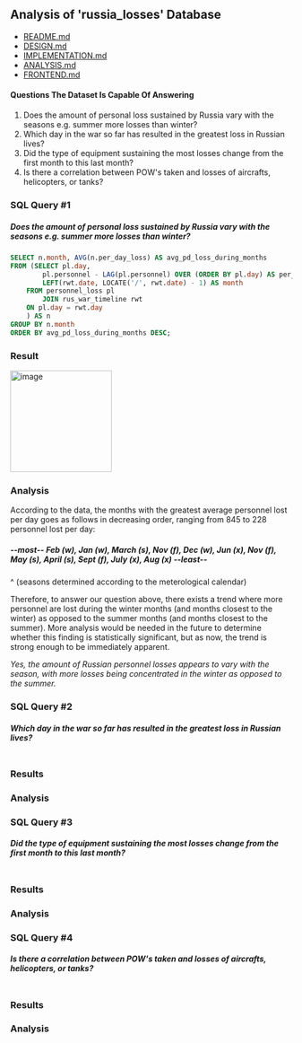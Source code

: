 ## Analysis of 'russia_losses' Database
- [README.md](README.md)
- [DESIGN.md](DESIGN.md)
- [IMPLEMENTATION.md](IMPLEMENTATION.md)
- [ANALYSIS.md](ANALYSIS.md)
- [FRONTEND.md](FRONTEND.md)

#### Questions The Dataset Is Capable Of Answering
1) Does the amount of personal loss sustained by Russia vary with the seasons e.g. summer more losses than winter?
2) Which day in the war so far has resulted in the greatest loss in Russian lives?
3) Did the type of equipment sustaining the most losses change from the first month to this last month?
4) Is there a correlation between POW's taken and losses of aircrafts, helicopters, or tanks?


### SQL Query #1
##### Does the amount of personal loss sustained by Russia vary with the seasons e.g. summer more losses than winter?

```sql
SELECT n.month, AVG(n.per_day_loss) AS avg_pd_loss_during_months
FROM (SELECT pl.day,
		pl.personnel - LAG(pl.personnel) OVER (ORDER BY pl.day) AS per_day_loss,
		LEFT(rwt.date, LOCATE('/', rwt.date) - 1) AS month
	FROM personnel_loss pl
    	JOIN rus_war_timeline rwt
	ON pl.day = rwt.day
    ) AS n
GROUP BY n.month
ORDER BY avg_pd_loss_during_months DESC;
```
### Result
<img width="181" alt="image" src="https://github.com/KirstenMayland/cs61databases/assets/102620915/95c5c854-bda5-4cdf-93c7-14a96dd38bec">  

### Analysis
According to the data, the months with the greatest average personnel lost per day goes as follows in decreasing order, ranging from 845 to 228 personnel lost per day:  
##### --most-- Feb (w), Jan (w), March (s), Nov (f), Dec (w), Jun (x), Nov (f), May (s), April (s), Sept (f), July (x), Aug (x) --least--
^ (seasons determined according to the meterological calendar)  

Therefore, to answer our question above, there exists a trend where more personnel are lost during the winter months (and months closest to the winter) as opposed to the summer months (and months closest to the summer). More analysis would be needed in the future to determine whether this finding is statistically significant, but as now, the trend is strong enough to be immediately apparent.

*Yes, the amount of Russian personnel losses appears to vary with the season, with more losses being concentrated in the winter as opposed to the summer.*

### SQL Query #2
##### Which day in the war so far has resulted in the greatest loss in Russian lives?
```sql
```
### Results
### Analysis

### SQL Query #3
##### Did the type of equipment sustaining the most losses change from the first month to this last month?
```sql
```
### Results
### Analysis

### SQL Query #4
##### Is there a correlation between POW's taken and losses of aircrafts, helicopters, or tanks?
```sql
```
### Results
### Analysis
